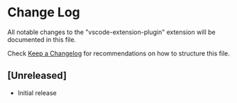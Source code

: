 # Change Log

All notable changes to the "vscode-extension-plugin" extension will be documented in this file.

Check [Keep a Changelog](http://keepachangelog.com/) for recommendations on how to structure this file.

## [Unreleased]

- Initial release